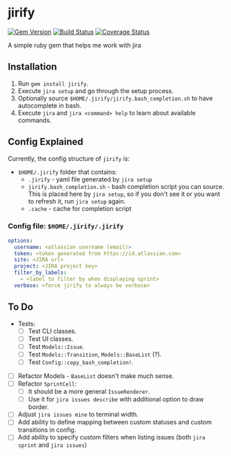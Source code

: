 # jirify
[![Gem Version](https://badge.fury.io/rb/jirify.svg)](https://badge.fury.io/rb/jirify)
[![Build Status](https://travis-ci.org/GeorgeSG/jirify.svg?branch=master)](https://travis-ci.org/GeorgeSG/jirify)
[![Coverage Status](https://coveralls.io/repos/github/GeorgeSG/jirify/badge.svg?branch=master)](https://coveralls.io/github/GeorgeSG/jirify?branch=master)

A simple ruby gem that helps me work with jira

## Installation
1. Run `gem install jirify`.
1. Execute `jira setup` and go through the setup process.
1. Optionally source `$HOME/.jirify/jirify.bash_completion.sh` to have
autocomplete in bash.
1. Execute `jira` and `jira <command> help` to learn about available commands.

## Config Explained
Currently, the config structure of `jirify` is:
- `$HOME/.jirify` folder that contains:
  - `.jirify` - yaml file generated by `jira setup`
  - `jirify.bash_completion.sh` - bash completion script you can source.
  This is placed here by `jira setup`, so if you don't see it or you want to
  refresh it, run `jira setup` again.
  - `.cache` - cache for completion script

### Config file: `$HOME/.jirify/.jirify`
```yaml
options:
  username: <atlassian username (email)>
  token: <token generated from https://id.atlassian.com>
  site: <JIRA url>
  project: <JIRA project key>
  filter_by_labels:
    - <label to filter by when displaying sprint>
  verbose: <force jirify to always be verbose>
```

## To Do
- Tests:
  - [ ] Test CLI classes.
  - [ ] Test UI classes.
  - [ ] Test `Models::Issue`.
  - [ ] Test `Models::Transition`, `Models::BaseList` (?).
  - [ ] Test `Config::copy_bash_completion!`.
- [ ] Refactor Models - `BaseList` doesn't make much sense.
- [ ] Refactor `SprintCell`:
  - [ ] It should be a more general `IssueRenderer`.
  - [ ] Use it for `jira issues describe` with additional option to draw border.
- [ ] Adjust `jira issues mine` to terminal width.
- [ ] Add ability to define mapping between custom statuses and custom
transitions in config.
- [ ] Add ability to specify custom filters when listing issues (both
`jira sprint` and `jira issues`)
